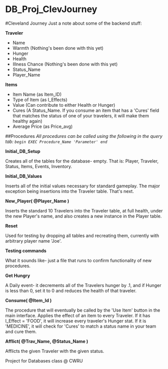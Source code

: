 DB_Proj_ClevJourney
===================
#Cleveland Journey
Just a note about some of the backend stuff:

**Traveler**
- Name
- Warmth   (Nothing's been done with this yet)
- Hunger
- Health
- Illness Chance   (Nothing's been done with this yet)
- Status_Name
- Player_Name

**Items**
- Item Name (as Item_ID)
- Type of Item (as I_Effects)
- Value (Can contribute to either Health or Hunger)
- Cures (A Status_Name.  If you consume an item that has a 'Cures' field that matches the status of one of your travelers, it will make them healthy again)
- Average Price (as Price_avg)


##Procedures
*All procedures can be called using the following in the query tab: `begin EXEC Procedure_Name 'Parameter' end`*

**Initial_DB_Setup**

Creates all of the tables for the database- empty.  That is: Player, Traveler, Status, Items, Events, Inventory.

**Initial_DB_Values**

Inserts all of the initial values necessary for standard gameplay.  The major exception being insertions into the Traveler table.  That's next.

**New_Player( @Player_Name )**

Inserts the standard 10 Travelers into the Traveler table, at full health, under the new Player's name, and also creates a new instance in the Player table.

**Reset**

Used for testing by dropping all tables and recreating them, currently with arbitrary player name 'Joe'.

**Testing commands**

What it sounds like- just a file that runs to confirm functionality of new procedures.

**Get Hungry**

A Daily event- it decrements all of the Travelers hunger by .1, and if Hunger is less than 0, set it to 0 and reduces the health of that traveler.

**Consume( @Item_Id )**

The procedure that will eventually be called by the 'Use Item' button in the main interface.  Applies the effect of an item to every Traveler.  If it has I_Effect = 'FOOD', it will increase every traveler's Hunger stat.  If it is 'MEDICINE', it will check for 'Cures' to match a status name in your team and cure them.

**Afflict( @Trav_Name, @Status_Name )**

Afflicts the given Traveler with the given status.

Project for Databases class @ CWRU
